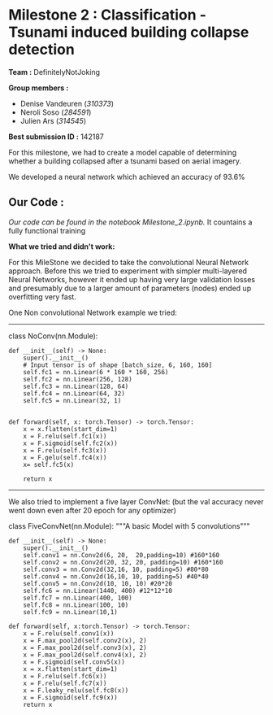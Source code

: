 # Milestone 2 : Classification - Tsunami induced building collapse detection

**Team :** DefinitelyNotJoking

**Group members :** 
- Denise Vandeuren (_310373_)
- Neroli Soso (_284591_)
- Julien Ars (_314545_)

**Best submission ID :** 142187

For this milestone, we had to create a model capable of determining whether a building collapsed after a tsunami based on aerial imagery.

We developed a neural network which achieved an accuracy of $93.6 \%$

## Our Code :

*Our code can be found in the notebook Milestone_2.ipynb.* It countains a fully functional training


**What we tried and didn't work:**

For this MileStone we decided to take the convolutional Neural Network approach. Before this we tried to experiment with simpler
multi-layered Neural Networks, however it ended up having very large validation losses and presumably due to a larger amount of
parameters (nodes) ended up overfitting very fast.

One Non convolutional Network example we tried:

-----------------------------------------------------------------

class NoConv(nn.Module):

    def __init__(self) -> None:
        super().__init__()
        # Input tensor is of shape [batch_size, 6, 160, 160]
        self.fc1 = nn.Linear(6 * 160 * 160, 256)
        self.fc2 = nn.Linear(256, 128)
        self.fc3 = nn.Linear(128, 64)
        self.fc4 = nn.Linear(64, 32)
        self.fc5 = nn.Linear(32, 1)


    def forward(self, x: torch.Tensor) -> torch.Tensor:
        x = x.flatten(start_dim=1)
        x = F.relu(self.fc1(x))
        x = F.sigmoid(self.fc2(x))
        x = F.relu(self.fc3(x))
        x = F.gelu(self.fc4(x))
        x= self.fc5(x)

        return x

-----------------------------------------------------------------

We also tried to implement a five layer ConvNet:  (but the val accuracy never went down even after 20 epoch for any optimizer)

class FiveConvNet(nn.Module):
    """A basic Model with 5 convolutions"""
  
    def __init__(self) -> None:
        super().__init__()
        self.conv1 = nn.Conv2d(6, 20,  20,padding=10) #160*160
        self.conv2 = nn.Conv2d(20, 32, 20, padding=10) #160*160
        self.conv3 = nn.Conv2d(32,16, 10, padding=5) #80*80
        self.conv4 = nn.Conv2d(16,10, 10, padding=5) #40*40
        self.conv5 = nn.Conv2d(10, 10, 10) #20*20
        self.fc6 = nn.Linear(1440, 400) #12*12*10
        self.fc7 = nn.Linear(400, 100)
        self.fc8 = nn.Linear(100, 10)
        self.fc9 = nn.Linear(10,1)

    def forward(self, x:torch.Tensor) -> torch.Tensor:
        x = F.relu(self.conv1(x))
        x = F.max_pool2d(self.conv2(x), 2)
        x = F.max_pool2d(self.conv3(x), 2)
        x = F.max_pool2d(self.conv4(x), 2)
        x = F.sigmoid(self.conv5(x))
        x = x.flatten(start_dim=1)
        x = F.relu(self.fc6(x))
        x = F.relu(self.fc7(x))
        x = F.leaky_relu(self.fc8(x))
        x = F.sigmoid(self.fc9(x))
        return x








